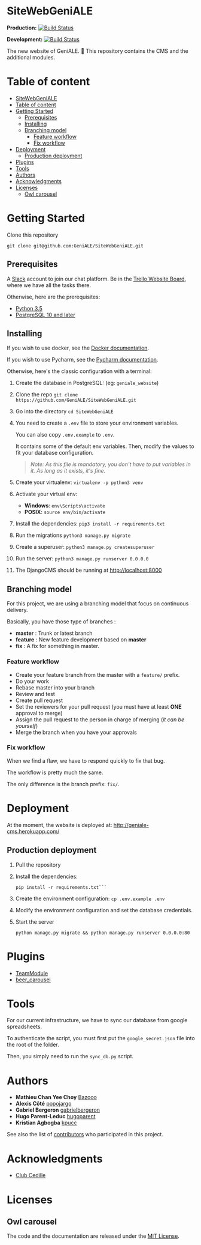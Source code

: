 # SiteWebGeniALE

**Production:** [![Build Status](https://travis-ci.org/GeniALE/SiteWebGeniALE.svg?branch=master)](https://travis-ci.org/GeniALE/SiteWebGeniALE)

**Development:** [![Build Status](https://travis-ci.org/GeniALE/SiteWebGeniALE.svg?branch=develop)](https://travis-ci.org/GeniALE/SiteWebGeniALE)

The new website of GeniALE. :beers:
This repository  contains the CMS and the additional modules.

# Table of content
- [SiteWebGeniALE](#sitewebgeniale)
- [Table of content](#table-of-content)
- [Getting Started](#getting-started)
    - [Prerequisites](#prerequisites)
    - [Installing](#installing)
    - [Branching model](#branching-model)
        - [Feature workflow](#feature-workflow)
        - [Fix workflow](#fix-workflow)
- [Deployment](#deployment)
    - [Production deployment](#production-deployment)
- [Plugins](#plugins)
- [Tools](#tools)
- [Authors](#authors)
- [Acknowledgments](#acknowledgments)
- [Licenses](#licenses)
    - [Owl carousel](#owl-carousel)

# Getting Started

Clone this repository

```
git clone git@github.com:GeniALE/SiteWebGeniALE.git
```

## Prerequisites

A [Slack](https://slack.com/) account to join our chat platform.
Be in the [Trello Website Board](https://trello.com/b/t7NT6LjO/page-web-g%C3%A9niale), where we have all the tasks there.

Otherwise, here are the prerequisites:

- [Python 3.5](https://www.python.org/downloads/release/python-350/)
- [PostgreSQL 10 and later](https://www.postgresql.org/) 

## Installing

If you wish to use docker,  see the [Docker documentation](docs/DOCKER.md).

If you wish to use Pycharm, see the [Pycharm documentation](docs/PYCHARM.md).

Otherwise, here's the classic configuration with a terminal:

1. Create the database in PostgreSQL: (eg: `geniale_website`)
2. Clone the repo `git clone https://github.com/GeniALE/SiteWebGeniALE.git`
3. Go into the directory `cd SiteWebGeniALE`
4. You need to create a `.env` file to store your environment variables.
    
    You can also copy `.env.example` to `.env`.
    
    It contains some of the default env variables. Then, modify the values to fit your database configuration.
    
    > *Note: As this file is mandatory, you don't have to put variables in it. As long as it exists, it's fine.*
5. Create your virtualenv: `virtualenv -p python3 venv`
6. Activate your virtual env:
    
    - **Windows**: `env\Scripts\activate`
    - **POSIX**: `source env/bin/activate`
    
7. Install the dependencies: `pip3 install -r requirements.txt`
8. Run the migrations `python3 manage.py migrate`
9. Create a superuser: `python3 manage.py createsuperuser`
10. Run the server: `python3 manage.py runserver 0.0.0.0` 
7. The DjangoCMS should be running at [http://localhost:8000](localhost:8000)

## Branching model

For this project, we are using a branching model that focus on continuous delivery.

Basically, you have those type of branches :

- **master** : Trunk or latest branch
- **feature** : New feature development based on **master**
- **fix** : A fix for something in master. 

### Feature workflow

- Create your feature branch from the master with a `feature/` prefix.
- Do your work
- Rebase master into your branch
- Review and test 
- Create pull request
- Set the reviewers for your pull request (you must have at least **ONE** approval to merge)
- Assign the pull request to the person in charge of merging (*it can be yourself*)
- Merge the branch when you have your approvals

### Fix workflow

When we find a flaw, we have to respond quickly to fix that bug.

The workflow is pretty much the same.
 
The only difference is the branch prefix: `fix/`.

# Deployment

At the moment, the website is deployed at: http://geniale-cms.herokuapp.com/

## Production deployment

1. Pull the repository
2. Install the dependencies: 
    
    ```shell
    pip install -r requirements.txt```
3. Create the environment configuration: `cp .env.example .env`
4. Modify the environment configuration and set the database credentials.
5. Start the server

    ```shell
    python manage.py migrate && python manage.py runserver 0.0.0.0:80
    ```

# Plugins

- [TeamModule](/teamModule/README.md)
- [beer_carousel](/beer_carousel/README.md)

# Tools

For our current infrastructure, we have to sync our database from google spreadsheets.

To authenticate the script, you must first put the `google_secret.json` file into the root of the folder.

Then, you simply need to run the `sync_db.py` script.

# Authors

- **Mathieu Chan Yee Choy** [Bazooo](https://github.com/Bazooo)
- **Alexis Côté** [popojargo](https://github.com/popojargo)
- **Gabriel Bergeron** [gabrielbergeron](https://github.com/gabrielbergeron)
- **Hugo Parent-Leduc** [hugoparent](https://github.com/hugoparent)
- **Kristian Agbogba** [kpucc](https://github.com/kpucc)

See also the list of [contributors](https://github.com/GeniALE/SiteWebGeniALE/contributors) who participated in this project.

# Acknowledgments

* [Club Cedille](https://github.com/clubcedille)

# Licenses

## Owl carousel

The code and the documentation are released under the [MIT License](static/lib/owlcarousel/LICENSE).
